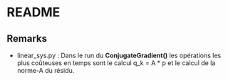 # README

## Remarks

- linear_sys.py : Dans le run du __ConjugateGradient()__ les opérations les plus coûteuses en temps sont le calcul q_k =
 A * p et le calcul de la norme-A du résidu.
